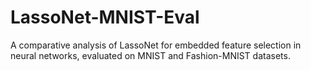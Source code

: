 # LassoNet-MNIST-Eval
 A comparative analysis of LassoNet for embedded feature selection in neural networks, evaluated on MNIST and Fashion-MNIST datasets.
